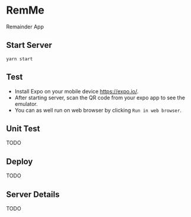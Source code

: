 # RemMe
Remainder App

## Start Server
`yarn start`

## Test
- Install Expo on your mobile device https://expo.io/.
- After starting server, scan the QR code from your expo app to see the emulator.
- You can as well run on web browser by clicking `Run in web browser`.

## Unit Test
TODO

## Deploy
TODO

## Server Details
TODO


